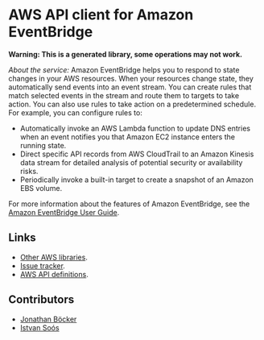# AWS API client for Amazon EventBridge

**Warning: This is a generated library, some operations may not work.**

*About the service:*
Amazon EventBridge helps you to respond to state changes in your AWS
resources. When your resources change state, they automatically send events
into an event stream. You can create rules that match selected events in the
stream and route them to targets to take action. You can also use rules to
take action on a predetermined schedule. For example, you can configure
rules to:

<ul>
<li>
Automatically invoke an AWS Lambda function to update DNS entries when an
event notifies you that Amazon EC2 instance enters the running state.
</li>
<li>
Direct specific API records from AWS CloudTrail to an Amazon Kinesis data
stream for detailed analysis of potential security or availability risks.
</li>
<li>
Periodically invoke a built-in target to create a snapshot of an Amazon EBS
volume.
</li>
</ul>
For more information about the features of Amazon EventBridge, see the <a
href="https://docs.aws.amazon.com/eventbridge/latest/userguide">Amazon
EventBridge User Guide</a>.

## Links

- [Other AWS libraries](https://github.com/agilord/aws_client/tree/master/generated).
- [Issue tracker](https://github.com/agilord/aws_client/issues).
- [AWS API definitions](https://github.com/aws/aws-sdk-js/tree/master/apis).

## Contributors

- [Jonathan Böcker](https://github.com/Schwusch)
- [Istvan Soós](https://github.com/isoos)

